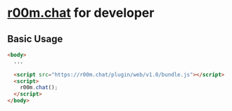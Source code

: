 # **[r00m.chat](https://r00m.chat)** for developer

## Basic Usage
```html
<body>
  ...
  
  <script src="https://r00m.chat/plugin/web/v1.0/bundle.js"></script>
  <script>
    r00m.chat();
  </script>
</body>
```
